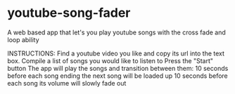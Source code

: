 # youtube-song-fader
A web based app that let's you play youtube songs with the cross fade and loop ability



INSTRUCTIONS:
Find a youtube video you like and copy its url into the text box.
Compile a list of songs you would like to listen to
Press the "Start" button
The app will play the songs and transition between them:
   10 seconds before each song ending the next song will be loaded up
   10 seconds before each song its volume will slowly fade out
